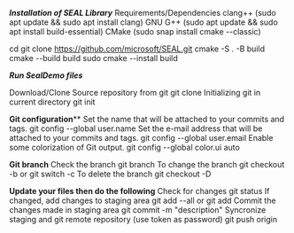 ***Installation of SEAL Library***
Requirements/Dependencies
  clang++ (sudo apt update && sudo apt install clang)
  GNU G++ (sudo apt update && sudo apt install build-essential)
  CMake (sudo snap install cmake --classic)

cd
git clone https://github.com/microsoft/SEAL.git
cmake -S . -B build
cmake --build build
sudo cmake --install build

***Run SealDemo files***

Download/Clone Source repository from git
  git clone <git repository url>
Initializing git in current directory
  git init
  
**Git configuration****
Set the name that will be attached to your commits and tags.
  git config --global user.name <user name>
Set the e-mail address that will be attached to your commits and tags.
  git config --global user.email <email id>
Enable some colorization of Git output.
  git config --global color.ui auto

****Git branch****
Check the branch
  git branch
To change the branch
  git checkout -b <branch name> or
  git switch -c <new branch> 
To delete the branch 
  git checkout -D <branch name>

****Update your files then do the following****
Check for changes
  git status
If changed, add changes to staging area
  git add --all or git add <file name>
Commit the changes made in staging area
  git commit -m "description"
Syncronize staging and git remote repository (use token as password)
  git push origin <branch name>
  

